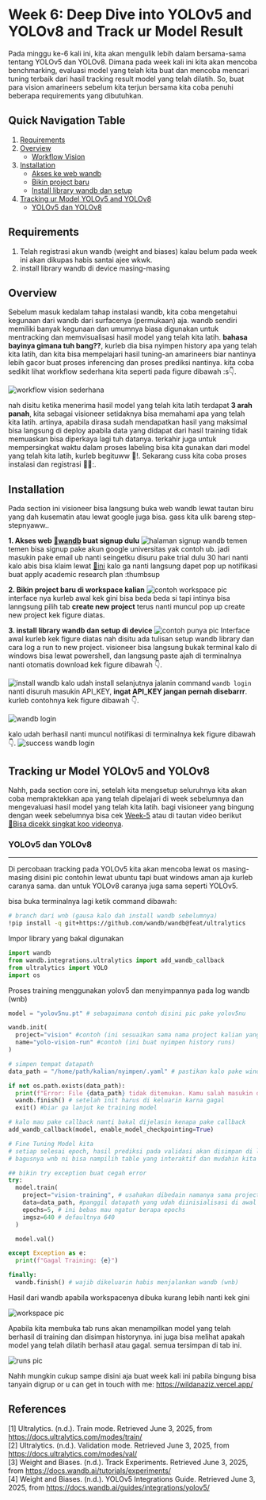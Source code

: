 # Week 6: Deep Dive into YOLOv5 and YOLOv8 and Track ur Model Result

Pada minggu ke-6 kali ini, kita akan mengulik lebih dalam bersama-sama tentang YOLOv5 dan YOLOv8. Dimana pada week kali ini kita akan mencoba benchmarking, evaluasi model yang telah kita buat dan mencoba mencari tuning terbaik dari hasil tracking result model yang telah dilatih. So, buat para vision amarineers sebelum kita terjun bersama kita coba penuhi beberapa requirements yang dibutuhkan.

## Quick Navigation Table
1. [Requirements](#requirements)
2. [Overview](#overview)
    - [Workflow Vision](#workflow)
3. [Installation](#installation)
    - [Akses ke web wandb](#akses_ke_web_wandb)
    - [Bikin project baru](#bikin_project)
    - [Install library wandb dan setup](#install_library)
4. [Tracking ur Model YOLOv5 and YOLOv8](#tracking-ur-model-yolov5-and-yolov8)
    - [YOLOv5 dan YOLOv8](#yolov5-dan-yolov8)

## Requirements
1. Telah registrasi akun  wandb (weight and biases) kalau belum pada week ini akan dikupas habis santai ajee wkwk.
2. install library wandb di device masing-masing

## Overview
Sebelum masuk kedalam tahap instalasi wandb, kita coba mengetahui kegunaan dari wandb dari surfacenya (permukaan) aja. wandb sendiri memiliki banyak kegunaan dan umumnya biasa digunakan untuk mentracking dan memvisualisasi hasil model yang telah kita latih. **bahasa bayinya gimana tuh bang??**, kurleb dia bisa nyimpen history apa yang telah kita latih, dan kita bisa mempelajari hasil tuning-an amarineers biar nantinya lebih gacor buat proses inferencing dan proses prediksi nantinya. kita coba sedikit lihat workflow sederhana kita seperti pada figure dibawah :s👇.
<a id="workflow"></a>

![workflow vision sederhana](../../assets/img/image.png)

nah disitu ketika menerima hasil model yang telah kita latih terdapat **3 arah panah**, kita sebagai visioneer setidaknya bisa memahami apa yang telah kita latih. artinya, apabila dirasa sudah mendapatkan hasil yang maksimal bisa langsung di deploy apabila data yang didapat dari hasil training tidak memuaskan bisa diperkaya lagi tuh datanya. terkahir juga untuk mempersingkat waktu dalam proses labeling bisa kita gunakan dari model yang telah kita latih, kurleb begituww 🤗!. Sekarang cuss kita coba proses instalasi dan registrasi 🏃💨:.

## Installation
Pada section ini visioneer bisa langsung buka web wandb lewat tautan biru yang dah kusematin atau lewat google juga bisa. gass kita ulik bareng step-stepnyaww..
<a id="akses_ke_web_wandb"></a>

**1. Akses web [🔗wandb]((https://wandb.auth0.com/login?state=hKFo2SByWVZsV3FmTUdLdHgtdkdQRkNYbV9PdDZkdGxjVkxOVKFupWxvZ2luo3RpZNkgNEs1dC1pdko4MmRoU1dFd0xSaVRUVm02WGJsMEs4REujY2lk2SBWU001N1VDd1Q5d2JHU3hLdEVER1FISUtBQkhwcHpJdw&client=VSM57UCwT9wbGSxKtEDGQHIKABHppzIw&protocol=oauth2&nonce=U2lXcmxXamdycDNRcVUxfg%3D%3D&redirect_uri=https%3A%2F%2Fapi.wandb.ai%2Foidc%2Fcallback&response_mode=form_post&response_type=id_token&scope=openid%20profile%20email&signup=true)) buat signup dulu**
![halaman signup wandb](../../assets/img/image-2.png)
temen temen bisa signup pake akun google universitas yak contoh ub. jadi masukin pake email ub nanti seingetku disuru pake trial dulu 30 hari nanti kalo abis bisa klaim lewat [🔗ini](https://wandb.ai/academic_application.) kalo ga nanti langsung dapet pop up notifikasi buat apply academic research plan :thumbsup

<a id="bikin_project"></a>
**2. Bikin project baru di workspace kalian**
![contoh workspace pic](../../assets/img/image-1.png)
interface nya kurleb awal kek gini bisa beda beda si tapi intinya bisa lanngsung pilih tab **create new project** terus nanti muncul pop up create new project kek figure diatas.

<a id="install_library"></a>
**3. install library wandb dan setup di device**
![contoh punya pic](../../assets/img/image-3.png)
Interface awal kurleb kek figure diatas nah disitu ada tulisan setup wandb library dan cara log a run to new project. visioneer bisa langsung bukak terminal kalo di windows bisa lewat powershell, dan langsung paste ajah di terminalnya nanti otomatis download kek figure dibawah 👇.

![install wandb](../../assets/img/image-4.png)
kalo udah install selanjutnya jalanin command `wandb login` nanti disuruh masukin API_KEY, **ingat API_KEY jangan pernah disebarrr**. kurleb contohnya kek figure dibawah 👇.

![wandb login](../../assets/img/image-5.png)

kalo udah berhasil nanti muncul notifikasi di terminalnya kek figure dibawah 👇.
![success wandb login](../../assets/img/image-6.png)

## Tracking ur Model YOLOv5 and YOLOv8
Nahh, pada section core ini, setelah kita mengsetup seluruhnya kita akan coba mempraktekkan apa yang telah dipelajari di week sebelumnya dan mengevaluasi hasil model yang telah kita latih. bagi visioneer yang bingung dengan week sebelumnya bisa cek [Week-5](/weeks/week-5/README.md) atau di tautan video berikut
[🔗Bisa dicekk singkat koo videonya](https://youtu.be/87c5-ThfW1k).

### YOLOv5 dan YOLOv8
---
Di percobaan tracking pada YOLOv5 kita akan mencoba lewat os masing-masing disini pic contohin lewat ubuntu tapi buat windows aman aja kurleb caranya sama. dan untuk YOLOv8 caranya juga sama seperti YOLOv5.

bisa buka terminalnya lagi ketik command dibawah:
```bash
# branch dari wnb (gausa kalo dah install wandb sebelumnya)
!pip install -q git+https://github.com/wandb/wandb@feat/ultralytics
```

Impor library yang bakal digunakan
```python
import wandb
from wandb.integrations.ultralytics import add_wandb_callback
from ultralytics import YOLO
import os
```

Proses training menggunakan yolov5 dan menyimpannya pada log wandb (wnb)
```python
model = "yolov5nu.pt" # sebagaimana contoh disini pic pake yolov5nu

wandb.init(
  project="vision" #contoh (ini sesuaikan sama nama project kalian yang di web wandb)
  name="yolo-vision-run" #contoh (ini buat nyimpen history runs)
)

# simpen tempat datapath
data_path = "/home/path/kalian/nyimpen/.yaml" # pastikan kalo pake windows depannya kasih "r" sebelum string

if not os.path.exists(data_path):
  print(f"Error: File {data_path} tidak ditemukan. Kamu salah masukin datapath")
  wandb.finish() # setelah init harus di keluarin karna gagal
  exit() #biar ga lanjut ke training model

# kalo mau pake callback nanti bakal dijelasin kenapa pake callback
add_wandb_callback(model, enable_model_checkpointing=True)

# Fine Tuning Model kita
# setiap selesai epoch, hasil prediksi pada validasi akan disimpan di log
# bagusnya wnb ni bisa nampilih table yang interaktif dan mudahin kita gitu lhoh

## bikin try exception buat cegah error
try:
  model.train(
    project="vision-training", # usahakan dibedain namanya sama project yang di wnb biar ga bingung
    data=data_path, #panggil datapath yang udah diinisialisasi di awal
    epochs=5, # ini bebas mau ngatur berapa epochs
    imgsz=640 # defaultnya 640
  )

  model.val()

except Exception as e:
  print(f"Gagal Training: {e}")

finally:
  wandb.finish() # wajib dikeluarin habis menjalankan wandb (wnb)
```

Hasil dari wandb apabila workspacenya dibuka kurang lebih nanti kek gini

![workspace pic](../../assets/img/workspace.gif)

Apabila kita membuka tab runs akan menampilkan model yang telah berhasil di training dan disimpan historynya. ini juga bisa melihat apakah model yang telah dilatih berhasil atau gagal. semua tersimpan di tab ini.

![runs pic](../../assets/img/runs.gif)

Nahh mungkin cukup sampe disini aja buat week kali ini pabila bingung bisa tanyain digrup or u can get in touch with me: https://wildanaziz.vercel.app/


## References
[1] Ultralytics. (n.d.). Train mode. Retrieved June 3, 2025, from https://docs.ultralytics.com/modes/train/  
[2] Ultralytics. (n.d.). Validation mode. Retrieved June 3, 2025, from https://docs.ultralytics.com/modes/val/  
[3] Weight and Biases. (n.d.). Track Experiments. Retrieved June 3, 2025, from https://docs.wandb.ai/tutorials/experiments/  
[4] Weight and Biases. (n.d.). YOLOv5 Integrations Guide. Retrieved June 3, 2025, from https://docs.wandb.ai/guides/integrations/yolov5/  
